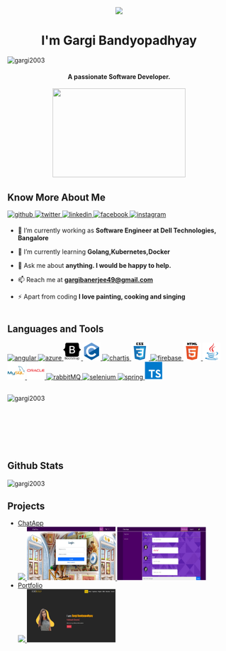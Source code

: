 <p align="center"><img height="100px" src="https://raw.githubusercontent.com/gist/Prince-Shivaram/3ace2c813ca49546f3f5f20cd03a2d3e/raw/6058e76860d16ee29df949da3166b3653959318f/hello.gif"></p>
<h1 align="center"> I'm Gargi Bandyopadhyay</h1>
<img src="https://komarev.com/ghpvc/?username=gargi2003&label=Profile%20views&color=0e75b6&style=flat" alt="gargi2003" /> 
<h4 align="center">A passionate Software Developer.</h4>

<p align="center"> <img src="https://miro.medium.com/max/1100/1*qdAW1TjCN57h1lbuuzvchg.gif" height="200px" width="300px"/> </p>

<!-- <p align="left"> <a href="https://github.com/ryo-ma/github-profile-trophy"><img src="https://github-profile-trophy.vercel.app/?username=gargi2003" alt="gargi2003" /></a> </p> -->

 ## Know More About Me 

<div align="left">
<a href="https://github.com/Gargi2003/Gargi2003/" target="_blank">
<img src=https://img.shields.io/badge/github-%2324292e.svg?&style=for-the-badge&logo=github&logoColor=white alt=github style="margin-bottom: 5px;" />
</a>
<a href="https://twitter.com/" target="_blank">
<img src=https://img.shields.io/badge/twitter-%2300acee.svg?&style=for-the-badge&logo=twitter&logoColor=white alt=twitter style="margin-bottom: 5px;" />
</a>
<a href="https://linkedin.com/in/https://www.linkedin.com/in/gargi-bandyopadhyay-24338017a/" target="_blank">
<img src=https://img.shields.io/badge/linkedin-%231E77B5.svg?&style=for-the-badge&logo=linkedin&logoColor=white alt=linkedin style="margin-bottom: 5px;" />
</a>
<a href="https://www.facebook.com/" target="_blank">
<img src=https://img.shields.io/badge/facebook-%232E87FB.svg?&style=for-the-badge&logo=facebook&logoColor=white alt=facebook style="margin-bottom: 5px;" />
</a>
<a href="https://instagram.com/https://www.instagram.com/gargi.diya/" target="_blank">
<img src=https://img.shields.io/badge/instagram-%23000000.svg?&style=for-the-badge&logo=instagram&logoColor=white alt=instagram style="margin-bottom: 5px;" />
</a>  
</div>  

<p align="center">

- 🔭 I’m currently working as **Software Engineer at Dell Technologies, Bangalore**

- 🌱 I’m currently learning **Golang,Kubernetes,Docker**

- 💬 Ask me about **anything. I would be happy to help.**

- 📫 Reach me at **gargibanerjee49@gmail.com**

- ⚡ Apart from coding **I love painting, cooking and singing**
<br><br>
</p>


## Languages and Tools
<p align="left"> <a href="https://angular.io" target="_blank" rel="noreferrer"> <img src="https://angular.io/assets/images/logos/angular/angular.svg" alt="angular" width="40" height="40"/> </a> <a href="https://azure.microsoft.com/en-in/" target="_blank" rel="noreferrer"> <img src="https://www.vectorlogo.zone/logos/microsoft_azure/microsoft_azure-icon.svg" alt="azure" width="40" height="40"/> </a> <a href="https://getbootstrap.com" target="_blank" rel="noreferrer"> <img src="https://raw.githubusercontent.com/devicons/devicon/master/icons/bootstrap/bootstrap-plain-wordmark.svg" alt="bootstrap" width="40" height="40"/> </a> <a href="https://www.cprogramming.com/" target="_blank" rel="noreferrer"> <img src="https://raw.githubusercontent.com/devicons/devicon/master/icons/c/c-original.svg" alt="c" width="40" height="40"/> </a> <a href="https://www.chartjs.org" target="_blank" rel="noreferrer"> <img src="https://www.chartjs.org/media/logo-title.svg" alt="chartjs" width="40" height="40"/> </a> <a href="https://www.w3schools.com/css/" target="_blank" rel="noreferrer"> <img src="https://raw.githubusercontent.com/devicons/devicon/master/icons/css3/css3-original-wordmark.svg" alt="css3" width="40" height="40"/> </a> <a href="https://firebase.google.com/" target="_blank" rel="noreferrer"> <img src="https://www.vectorlogo.zone/logos/firebase/firebase-icon.svg" alt="firebase" width="40" height="40"/> </a> <a href="https://www.w3.org/html/" target="_blank" rel="noreferrer"> <img src="https://raw.githubusercontent.com/devicons/devicon/master/icons/html5/html5-original-wordmark.svg" alt="html5" width="40" height="40"/> </a> <a href="https://www.java.com" target="_blank" rel="noreferrer"> <img src="https://raw.githubusercontent.com/devicons/devicon/master/icons/java/java-original.svg" alt="java" width="40" height="40"/> </a> <a href="https://www.mysql.com/" target="_blank" rel="noreferrer"> <img src="https://raw.githubusercontent.com/devicons/devicon/master/icons/mysql/mysql-original-wordmark.svg" alt="mysql" width="40" height="40"/> </a> <a href="https://www.oracle.com/" target="_blank" rel="noreferrer"> <img src="https://raw.githubusercontent.com/devicons/devicon/master/icons/oracle/oracle-original.svg" alt="oracle" width="40" height="40"/> </a> <a href="https://www.rabbitmq.com" target="_blank" rel="noreferrer"> <img src="https://www.vectorlogo.zone/logos/rabbitmq/rabbitmq-icon.svg" alt="rabbitMQ" width="40" height="40"/> </a> <a href="https://www.selenium.dev" target="_blank" rel="noreferrer"> <img src="https://raw.githubusercontent.com/detain/svg-logos/780f25886640cef088af994181646db2f6b1a3f8/svg/selenium-logo.svg" alt="selenium" width="40" height="40"/> </a> <a href="https://spring.io/" target="_blank" rel="noreferrer"> <img src="https://www.vectorlogo.zone/logos/springio/springio-icon.svg" alt="spring" width="40" height="40"/> </a> <a href="https://www.typescriptlang.org/" target="_blank" rel="noreferrer"> <img src="https://raw.githubusercontent.com/devicons/devicon/master/icons/typescript/typescript-original.svg" alt="typescript" width="40" height="40"/> 
 <br><br></a> 
</p>

<p><img align="left" src="https://github-readme-stats.vercel.app/api/top-langs?username=gargi2003&show_icons=true&locale=en&layout=compact" alt="gargi2003" />
<br>
<br><br>
<br><br>
<br>
<br></p> 
 
<!-- <p>&nbsp;<img align="left" src="https://github-readme-stats.vercel.app/api?username=gargi2003&show_icons=true&locale=en" alt="gargi2003" /></p> -->

## Github Stats

<p><img align="center" src="https://github-readme-streak-stats.herokuapp.com/?user=gargi2003&" alt="gargi2003" /></p> 

<!-- <p>&nbsp;<img align="left" src="https://github-readme-stats.vercel.app/api?username=gargi2003&show_icons=true&locale=en" alt="gargi2003" /></p> -->
 
## Projects
<div> 
<ul>
<li> <a href="https://realtime-chatapp-2003.netlify.app/"> ChatApp </a></li>

<a href="https://realtime-chatapp-2003.netlify.app/">
  <img src="https://github-readme-stats.vercel.app/api/pin/?username=Gargi2003&repo=Realtime-chat-application&theme=gruvbox&layout=compact">
  <img src="https://github.com/Gargi2003/Gargi2003/blob/main/Login-page.jpg" width="200px" height="120px"> 
  <img src="https://github.com/Gargi2003/Gargi2003/blob/main/chat-page.jpg" width="200px" height="120px">
</a>

<li> <a href="https://gargi-portfolio.netlify.app/"> Portfolio </a></li>

<a href="https://gargi-portfolio.netlify.app/">
  <img src="https://github-readme-stats.vercel.app/api/pin/?username=Gargi2003&repo=Portfolio&theme=solarized-light&layout=compact">
  <img src="https://github.com/Gargi2003/Gargi2003/blob/main/portfolio-home.jpg" width="200px" height="120px"> 
</a>
</ul>
</div>
